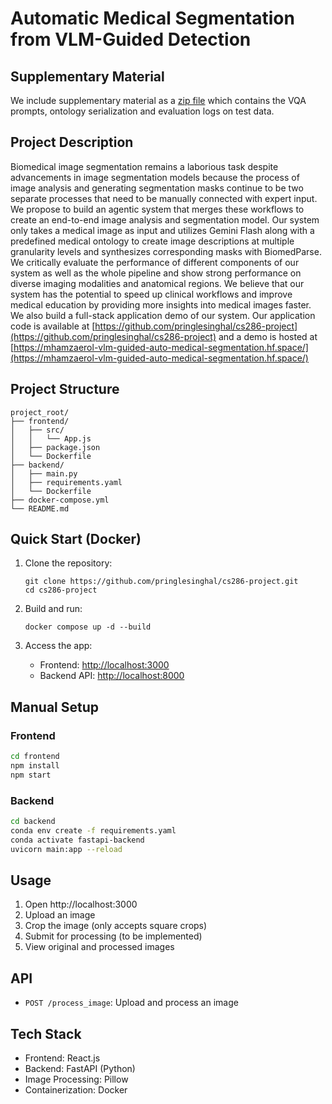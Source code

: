 # Automatic Medical Segmentation from VLM-Guided Detection

## Supplementary Material
We include supplementary material as a [zip file](Supplementary.zip) which contains the VQA prompts, ontology serialization and evaluation logs on test data.

## Project Description
Biomedical image segmentation remains a laborious task despite advancements in image segmentation models because the process of image analysis and generating segmentation masks continue to be two separate processes that need to be manually connected with expert input. We propose to build an agentic system that merges these workflows to create an end-to-end image analysis and segmentation model. Our system only takes a medical image as input and utilizes Gemini Flash along with a predefined medical ontology to create image descriptions at multiple granularity levels and synthesizes corresponding masks with BiomedParse. We critically evaluate the performance of different components of our system as well as the whole pipeline and show strong performance on diverse imaging modalities and anatomical regions. We believe that our system has the potential to speed up clinical workflows and improve medical education by providing more insights into medical images faster. We also build a full-stack application demo of our system. Our application code is available at [https://github.com/pringlesinghal/cs286-project](https://github.com/pringlesinghal/cs286-project) and a demo is hosted at [https://mhamzaerol-vlm-guided-auto-medical-segmentation.hf.space/](https://mhamzaerol-vlm-guided-auto-medical-segmentation.hf.space/)



## Project Structure

```
project_root/
├── frontend/
│   ├── src/
│   │   └── App.js
│   ├── package.json
│   └── Dockerfile
├── backend/
│   ├── main.py
│   ├── requirements.yaml
│   └── Dockerfile
├── docker-compose.yml
└── README.md
```

## Quick Start (Docker)

1. Clone the repository:
   ```
   git clone https://github.com/pringlesinghal/cs286-project.git
   cd cs286-project
   ```

2. Build and run:
   ```
   docker compose up -d --build
   ```

3. Access the app:
   - Frontend: [http://localhost:3000](http://localhost:3000)
   - Backend API: [http://localhost:8000]([http://localhost:8000)

## Manual Setup

### Frontend

```bash
cd frontend
npm install
npm start
```

### Backend

```bash
cd backend
conda env create -f requirements.yaml
conda activate fastapi-backend
uvicorn main:app --reload
```

## Usage

1. Open http://localhost:3000
2. Upload an image
3. Crop the image (only accepts square crops)
4. Submit for processing (to be implemented)
5. View original and processed images

## API

- `POST /process_image`: Upload and process an image

## Tech Stack

- Frontend: React.js
- Backend: FastAPI (Python)
- Image Processing: Pillow
- Containerization: Docker
